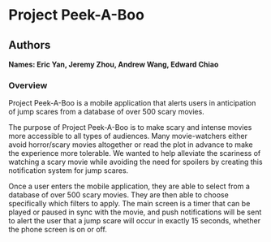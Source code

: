 # Project Peek-A-Boo

## Authors
**Names:  Eric Yan, Jeremy Zhou, Andrew Wang, Edward Chiao**

### Overview
Project Peek-A-Boo is a mobile application that alerts users in anticipation of jump scares from a database of over 500 scary movies.

The purpose of Project Peek-A-Boo is to make scary and intense movies more accessible to all types of audiences. Many movie-watchers
either avoid horror/scary movies altogether or read the plot in advance to make the experience more tolerable. We wanted to help
alleviate the scariness of watching a scary movie while avoiding the need for spoilers by creating this notification system for jump scares.

Once a user enters the mobile application, they are able to select from a database of over 500 scary movies. They are then able to
choose specifically which filters to apply. The main screen is a timer that can be played or paused in sync with the movie, and push
notifications will be sent to alert the user that a jump scare will occur in exactly 15 seconds, whether the phone screen is on or off.
